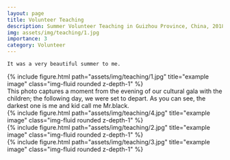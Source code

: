 ```yaml
---
layout: page
title: Volunteer Teaching 
description: Summer Volunteer Teaching in Guizhou Province, China, 2018.
img: assets/img/teaching/1.jpg 
importance: 3
category: Volunteer 
---
```


    It was a very beautiful summer to me.

<div class="row">
    <div class="col-sm mt-3 mt-md-0">
        {% include figure.html path="assets/img/teaching/1.jpg" title="example image" class="img-fluid rounded z-depth-1" %}
    </div>
</div>
<div class="caption">
    This photo captures a moment from the evening of our cultural gala with the children; the following day, we were set to depart.
    As you can see, the darkest one is me and kid call me Mr.black.
</div>
<div class="row">
    <div class="col-sm mt-3 mt-md-0">
        {% include figure.html path="assets/img/teaching/4.jpg" title="example image" class="img-fluid rounded z-depth-1" %}
    </div>
    <div class="col-sm mt-3 mt-md-0">
        {% include figure.html path="assets/img/teaching/2.jpg" title="example image" class="img-fluid rounded z-depth-1" %}
    </div>
    <div class="col-sm mt-3 mt-md-0">
        {% include figure.html path="assets/img/teaching/3.jpg" title="example image" class="img-fluid rounded z-depth-1" %}
    </div>
</div>


<!-- <div class="caption">
    This image can also have a caption. It's like magic.
</div> -->




<!-- The code is simple.
Just wrap your images with `<div class="col-sm">` and place them inside `<div class="row">` (read more about the <a href="https://getbootstrap.com/docs/4.4/layout/grid/">Bootstrap Grid</a> system).
To make images responsive, add `img-fluid` class to each; for rounded corners and shadows use `rounded` and `z-depth-1` classes.
Here's the code for the last row of images above: -->

<!-- {% raw %}
```html
<div class="row justify-content-sm-center">
    <div class="col-sm-8 mt-3 mt-md-0">
        {% include figure.html path="assets/img/6.jpg" title="example image" class="img-fluid rounded z-depth-1" %}
    </div>
    <div class="col-sm-4 mt-3 mt-md-0">
        {% include figure.html path="assets/img/11.jpg" title="example image" class="img-fluid rounded z-depth-1" %}
    </div>
</div>
```
{% endraw %} -->
